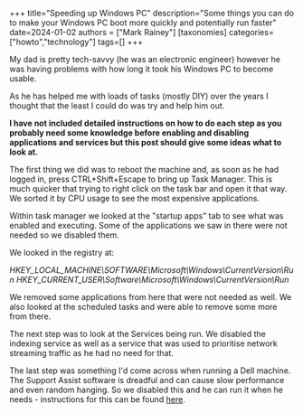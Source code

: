 +++
title="Speeding up Windows PC"
description="Some things you can do to make your Windows PC boot more quickly and potentially run faster"
date=2024-01-02
authors = ["Mark Rainey"]
[taxonomies]
categories=["howto","technology"]
tags=[]
+++

My dad is pretty tech-savvy (he was an electronic engineer) however he was having problems with how long it took his Windows PC to become usable.

<!-- more -->

As he has helped me with loads of tasks (mostly DIY) over the years I thought  that the least I could do was try and help him out.

**I have not included detailed instructions on how to do each step as you probably need some knowledge before enabling and disabling applications and services but this post should give some ideas what to look at.**

The first thing we did was to reboot the machine and, as soon as he had logged in, press CTRL+Shift+Escape to bring up Task Manager. This is much quicker that trying to right click on the task bar and open it that way. We sorted it by CPU usage to see the most expensive applications.

Within task manager we looked at the "startup apps" tab to see what was enabled and executing. Some of the applications we saw in there were not needed so we disabled them.

We looked in the registry at:

*HKEY_LOCAL_MACHINE\SOFTWARE\Microsoft\Windows\CurrentVersion\Run*
*HKEY_CURRENT_USER\Software\Microsoft\Windows\CurrentVersion\Run*

We removed some applications from here that were not needed as well. We also looked at the scheduled tasks and were able to remove some more from there.

The next step was to look at the Services being run. We disabled the indexing service as well as a service that was used to prioritise network streaming traffic as he had no need for that.

The last step was something I'd come across when running a Dell machine. The Support Assist software is dreadful and can cause slow performance and even random hanging. So we disabled this and he can run it when he needs - instructions for this can be found [here](@/posts/dellFreezing.md).